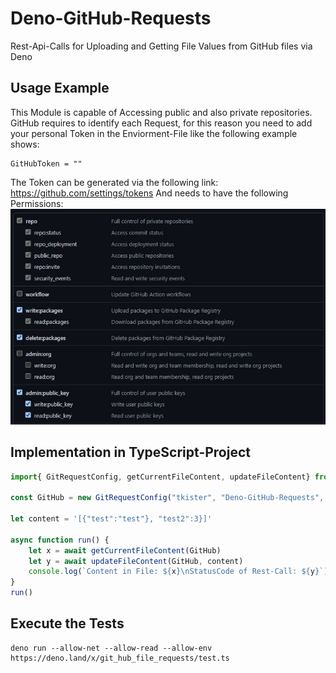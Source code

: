 # Deno-GitHub-Requests
Rest-Api-Calls for Uploading and Getting File Values from GitHub files via Deno

## Usage Example

This Module is capable of Accessing public and also private repositories. GitHub requires to identify each Request, for this reason you need to add your personal Token in the Enviorment-File like the following example shows:
```env
GitHubToken = ""
```
The Token can be generated via the following link: https://github.com/settings/tokens
And needs to have the following Permissions:<br>
![Image of the required Permission](https://github.com/tkister/Deno-GitHub-Requests/blob/main/ReadMe.jpg?raw=true)
## Implementation in TypeScript-Project
```ts
import{ GitRequestConfig, getCurrentFileContent, updateFileContent} from "https://deno.land/x/git_hub_file_requests/mod.ts";

const GitHub = new GitRequestConfig("tkister", "Deno-GitHub-Requests", "test.json")

let content = '[{"test":"test"}, "test2":3}]'

async function run() {
    let x = await getCurrentFileContent(GitHub)
    let y = await updateFileContent(GitHub, content)
    console.log(`Content in File: ${x}\nStatusCode of Rest-Call: ${y}`)
}
run()
```

  
## Execute the Tests

```
deno run --allow-net --allow-read --allow-env https://deno.land/x/git_hub_file_requests/test.ts
```
   
   

